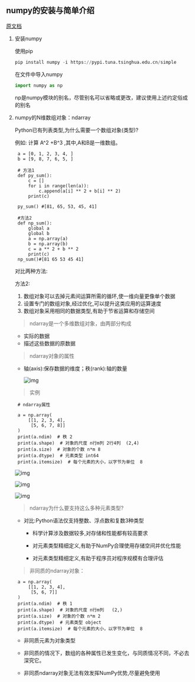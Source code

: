 ## numpy的安装与简单介绍

[原文档](https://blog.csdn.net/qq_41149269/article/details/81221266)
1. 安装numpy

    使用pip

    ```python
    pip install numpy -i https://pypi.tuna.tsinghua.edu.cn/simple
    ```

    在文件中导入numpy

    ```python
    import numpy as np
    ```

    np是numpy模块的别名，尽管别名可以省略或更改，建议使用上述约定俗成的别名

2. numpy的N维数组对象：ndarray

    Python已有列表类型,为什么需要一个数组对象(类型)?

    例如: 计算 A^2 +B^3 ,其中,A和B是一维数组。

        a = [0, 1, 2, 3, 4, ]
        b = [9, 8, 7, 6, 5, ]
        
        # 方法1
        def py_sum():
            c = []
            for i in range(len(a)):
                c.append(a[i] ** 2 + b[i] ** 2)
            print(c)
        
        py_sum() #[81, 65, 53, 45, 41]
        
        #方法2
        def np_sum():
            global a
            global b
            a = np.array(a)
            b = np.array(b)
            c = a ** 2 + b ** 2
            print(c)
        np_sum()#[81 65 53 45 41]
    
    对比两种方法:
    
    方法2:
    
    1. 数组对象可以去掉元素间运算所需的循环,使一维向量更像单个数据
    2. 设置专门的数组对象,经过优化,可以提升这类应用的运算速度
    3. 数组对象采用相同的数据类型,有助于节省运算和存储空间
    
    > ndarray是一个多维数组对象，由两部分构成
    
    - 实际的数据
    - 描述这些数据的原数据

    > ndarray对象的属性
    
    - 轴(axis):保存数据的维度；秩(rank):轴的数量
    
       ![img](https://img-blog.csdn.net/20180726163115939?watermark/2/text/aHR0cHM6Ly9ibG9nLmNzZG4ubmV0L3FxXzQxMTQ5MjY5/font/5a6L5L2T/fontsize/400/fill/I0JBQkFCMA==/dissolve/70)

    > 实例
	
        # ndarray属性
        
        a = np.array(
            [[1, 2, 3, 4],
             [5, 6, 7, 8]]
        )
        print(a.ndim)  # 秩 2
        print(a.shape)  # 对象的尺度 n行m列 2行4列  (2,4)
        print(a.size)  # 对象的个数 n*m 8
        print(a.dtype)  # 元素类型 int64
        print(a.itemsize)  # 每个元素的大小，以字节为单位  8

    ![img](https://img-blog.csdn.net/20180726164148464?watermark/2/text/aHR0cHM6Ly9ibG9nLmNzZG4ubmV0L3FxXzQxMTQ5MjY5/font/5a6L5L2T/fontsize/400/fill/I0JBQkFCMA==/dissolve/70)

    ![img](https://img-blog.csdn.net/20180726164225942?watermark/2/text/aHR0cHM6Ly9ibG9nLmNzZG4ubmV0L3FxXzQxMTQ5MjY5/font/5a6L5L2T/fontsize/400/fill/I0JBQkFCMA==/dissolve/70)

    ![img](https://img-blog.csdn.net/20180726164255548?watermark/2/text/aHR0cHM6Ly9ibG9nLmNzZG4ubmV0L3FxXzQxMTQ5MjY5/font/5a6L5L2T/fontsize/400/fill/I0JBQkFCMA==/dissolve/70)
    
    > ndarray为什么要支持这么多种元素类型?
    
    - 对比:Python语法仅支持整数、浮点数和复数3种类型
    
        + 科学计算涉及数据较多,对存储和性能都有较高要求
        
        + 对元素类型精细定义,有助于NumPy合理使用存储空间并优化性能
        
        + 对元素类型精细定义,有助于程序员对程序规模有合理评估
        
    > 非同质的ndarray对象：

        a = np.array(
            [[1, 2, 3, 4],
             [5, 6, 7]]
        )
        print(a.ndim)  # 秩 1
        print(a.shape)  # 对象的尺度 n行m列   (2,)
        print(a.size)  # 对象的个数 n*m 2
        print(a.dtype)  # 元素类型 object
        print(a.itemsize)  # 每个元素的大小，以字节为单位  8
    
    - 非同质元素为对象类型
    
    - 非同质的情况下，数组的各种属性已发生变化，与同质情况不同，不必去深究它。
    
    - 非同质ndarray对象无法有效发挥NumPy优势,尽量避免使用